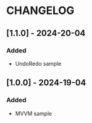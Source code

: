# CHANGELOG

## [1.1.0] - 2024-20-04

### Added
- UndoRedo sample

## [1.0.0] - 2024-19-04

### Added
- MVVM sample